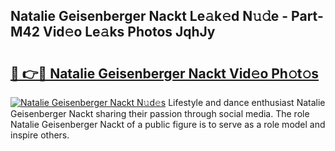 ## Natalie Geisenberger Nackt Le𝚊k𝚎d N𝚞𝚍e - Part-M42 Vid𝚎o Le𝚊ks Photos JqhJy

# <h2><a href="http://fb35baq.evod.top/?m=Natalie+Geisenberger+Nackt">🔗 👉🔴 Natalie Geisenberger Nackt Vid𝚎o Ph𝚘t𝚘s</a></h2>

[![Natalie Geisenberger Nackt N𝚞d𝚎s](https://i.imgur.com/8V9OHl7.gif)](http://fb35baq.evod.top/?m=Natalie+Geisenberger+Nackt)
Lifestyle and dance enthusiast Natalie Geisenberger Nackt sharing their passion through social media. The role Natalie Geisenberger Nackt of a public figure is to serve as a role model and inspire others. 
